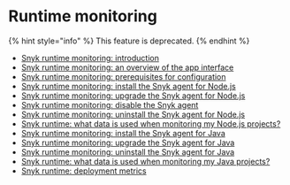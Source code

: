 # Runtime monitoring

{% hint style="info" %}
This feature is deprecated.
{% endhint %}

* [Snyk runtime monitoring: introduction](snyk-runtime-monitoring-introduction.md)
* [Snyk runtime monitoring: an overview of the app interface](snyk-runtime-monitoring-an-overview-of-the-app-interface.md)
* [Snyk runtime monitoring: prerequisites for configuration](snyk-runtime-monitoring-prerequisites-for-configuration.md)
* [Snyk runtime monitoring: install the Snyk agent for Node.js](snyk-runtime-monitoring-install-the-snyk-agent-for-node.js.md)
* [Snyk runtime monitoring: upgrade the Snyk agent for Node.js](snyk-runtime-monitoring-upgrade-the-snyk-agent-for-node.js.md)
* [Snyk runtime monitoring: disable the Snyk agent](snyk-runtime-monitoring-disable-the-snyk-agent.md)
* [Snyk runtime monitoring: uninstall the Snyk agent for Node.js](snyk-runtime-monitoring-uninstall-the-snyk-agent-for-node.js.md)
* [Snyk runtime: what data is used when monitoring my Node.js projects?](snyk-runtime-what-data-is-used-when-monitoring-my-node.js-projects.md)
* [Snyk runtime monitoring: install the Snyk agent for Java](snyk-runtime-monitoring-install-the-snyk-agent-for-node.js.md)
* [Snyk runtime monitoring: upgrade the Snyk agent for Java](snyk-runtime-monitoring-upgrade-the-snyk-agent-for-node.js.md)
* [Snyk runtime monitoring: uninstall the Snyk agent for Java](snyk-runtime-monitoring-uninstall-the-snyk-agent-for-node.js.md)
* [Snyk runtime: what data is used when monitoring my Java projects?](snyk-runtime-what-data-is-used-when-monitoring-my-node.js-projects.md)
* [Snyk runtime: deployment metrics](snyk-runtime-deployment-metrics.md)



